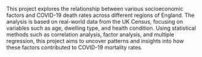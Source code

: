 This project explores the relationship between various socioeconomic factors and COVID-19 death rates across different regions of England. The analysis is based on real-world data from the UK Census, focusing on variables such as age, dwelling type, and health condition. Using statistical methods such as correlation analysis, factor analysis, and multiple regression, this project aims to uncover patterns and insights into how these factors contributed to COVID-19 mortality rates.
